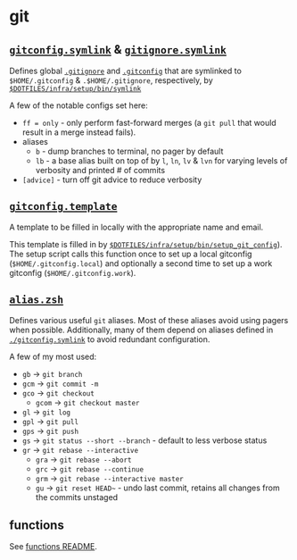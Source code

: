 # git

## [`gitconfig.symlink`](./gitconfig.symlink) & [`gitignore.symlink`](./gitignore.symlink)

Defines global [`.gitignore`](https://git-scm.com/docs/gitignore) and [`.gitconfig`](https://git-scm.com/docs/git-config) that are symlinked to `$HOME/.gitconfig` & `.$HOME/.gitignore`, respectively, by [`$DOTFILES/infra/setup/bin/symlink`](../infra/setup/bin/symlink)

A few of the notable configs set here:

- `ff = only` - only perform fast-forward merges (a `git pull` that would result in a merge instead fails).
- aliases
  - `b` - dump branches to terminal, no pager by default
  - `lb` - a base alias built on top of by `l`, `ln`, `lv` & `lvn` for varying levels of verbosity and printed # of commits
- `[advice]` - turn off git advice to reduce verbosity

## [`gitconfig.template`](./gitconfig.template)

A template to be filled in locally with the appropriate name and email.

This template is filled in by [`$DOTFILES/infra/setup/bin/setup_git_config`](../infra/setup/bin/setup_git_config)). The setup script calls this function once to set up a local gitconfig (`$HOME/.gitconfig.local`) and optionally a second time to set up a work gitconfig (`$HOME/.gitconfig.work`).

## [`alias.zsh`](./alias.zsh)

Defines various useful `git` aliases. Most of these aliases avoid using pagers when possible. Additionally, many of them depend on aliases defined in [`./gitconfig.symlink`](./gitconfig.symlink) to avoid redundant configuration.

A few of my most used:

- `gb` -> `git branch`
- `gcm` -> `git commit -m`
- `gco` -> `git checkout`
  - `gcom` -> `git checkout master`
- `gl` -> `git log`
- `gpl` -> `git pull`
- `gps` -> `git push`
- `gs` -> `git status --short --branch` - default to less verbose status
- `gr` -> `git rebase --interactive`
  - `gra` -> `git rebase --abort`
  - `grc` -> `git rebase --continue`
  - `grm` -> `git rebase --interactive master`
  - `gu` -> `git reset HEAD~` - undo last commit, retains all changes from the commits unstaged

## functions

See [functions README](./functions/README.md).
